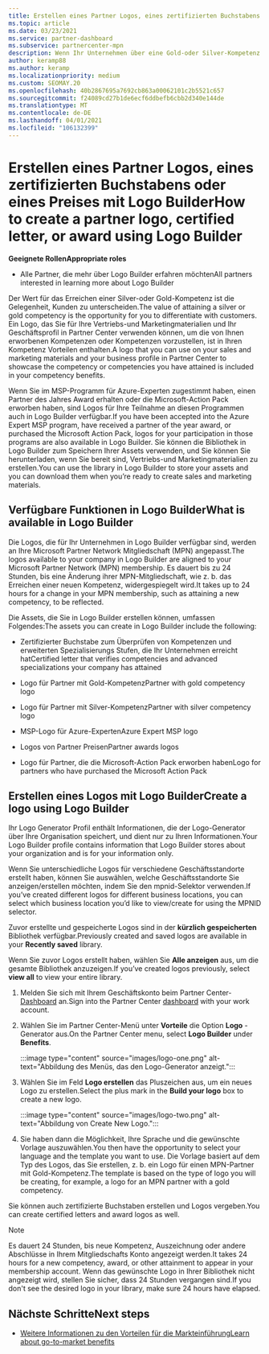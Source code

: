 ```yaml
---
title: Erstellen eines Partner Logos, eines zertifizierten Buchstabens oder eines Preises mit Logo Builder
ms.topic: article
ms.date: 03/23/2021
ms.service: partner-dashboard
ms.subservice: partnercenter-mpn
description: Wenn Ihr Unternehmen über eine Gold-oder Silver-Kompetenz verfügt, generieren Sie ein für Ihr Unternehmen angepasstes Logo, oder fordern Sie mit dem Logo Generator-Tool im Partner Center einen angepassten zertifizierten Überprüfungs Brief an.
author: keramp88
ms.author: keramp
ms.localizationpriority: medium
ms.custom: SEOMAY.20
ms.openlocfilehash: 40b2867695a7692cb863a00062101c2b5521c657
ms.sourcegitcommit: f24089cd27b1de6ecf6ddbefb6cbb2d340e144de
ms.translationtype: MT
ms.contentlocale: de-DE
ms.lasthandoff: 04/01/2021
ms.locfileid: "106132399"
---
```

# <a name="how-to-create-a-partner-logo-certified-letter-or-award-using-logo-builder"></a><span data-ttu-id="635e7-103">Erstellen eines Partner Logos, eines zertifizierten Buchstabens oder eines Preises mit Logo Builder</span><span class="sxs-lookup"><span data-stu-id="635e7-103">How to create a partner logo, certified letter, or award using Logo Builder</span></span>

<span data-ttu-id="635e7-104">**Geeignete Rollen**</span><span class="sxs-lookup"><span data-stu-id="635e7-104">**Appropriate roles**</span></span>

- <span data-ttu-id="635e7-105">Alle Partner, die mehr über Logo Builder erfahren möchten</span><span class="sxs-lookup"><span data-stu-id="635e7-105">All partners interested in learning more about Logo Builder</span></span>

<span data-ttu-id="635e7-106">Der Wert für das Erreichen einer Silver-oder Gold-Kompetenz ist die Gelegenheit, Kunden zu unterscheiden.</span><span class="sxs-lookup"><span data-stu-id="635e7-106">The value of attaining a silver or gold competency is the opportunity for you to differentiate with customers.</span></span> <span data-ttu-id="635e7-107">Ein Logo, das Sie für Ihre Vertriebs-und Marketingmaterialien und Ihr Geschäftsprofil in Partner Center verwenden können, um die von Ihnen erworbenen Kompetenzen oder Kompetenzen vorzustellen, ist in Ihren Kompetenz Vorteilen enthalten.</span><span class="sxs-lookup"><span data-stu-id="635e7-107">A logo that you can use on your sales and marketing materials and your business profile in Partner Center to showcase the competency or competencies you have attained is included in your competency benefits.</span></span> 

<span data-ttu-id="635e7-108">Wenn Sie im MSP-Programm für Azure-Experten zugestimmt haben, einen Partner des Jahres Award erhalten oder die Microsoft-Action Pack erworben haben, sind Logos für Ihre Teilnahme an diesen Programmen auch in Logo Builder verfügbar.</span><span class="sxs-lookup"><span data-stu-id="635e7-108">If you have been accepted into the Azure Expert MSP program, have received a partner of the year award, or purchased the Microsoft Action Pack, logos for your participation in those programs are also available in Logo Builder.</span></span> <span data-ttu-id="635e7-109">Sie können die Bibliothek in Logo Builder zum Speichern Ihrer Assets verwenden, und Sie können Sie herunterladen, wenn Sie bereit sind, Vertriebs-und Marketingmaterialien zu erstellen.</span><span class="sxs-lookup"><span data-stu-id="635e7-109">You can use the library in Logo Builder to store your assets and you can download them when you’re ready to create sales and marketing materials.</span></span> 

## <a name="what-is-available-in-logo-builder"></a><span data-ttu-id="635e7-110">Verfügbare Funktionen in Logo Builder</span><span class="sxs-lookup"><span data-stu-id="635e7-110">What is available in Logo Builder</span></span>

<span data-ttu-id="635e7-111">Die Logos, die für Ihr Unternehmen in Logo Builder verfügbar sind, werden an Ihre Microsoft Partner Network Mitgliedschaft (MPN) angepasst.</span><span class="sxs-lookup"><span data-stu-id="635e7-111">The logos available to your company in Logo Builder are aligned to your Microsoft Partner Network (MPN) membership.</span></span> <span data-ttu-id="635e7-112">Es dauert bis zu 24 Stunden, bis eine Änderung ihrer MPN-Mitgliedschaft, wie z. b. das Erreichen einer neuen Kompetenz, widergespiegelt wird.</span><span class="sxs-lookup"><span data-stu-id="635e7-112">It takes up to 24 hours for a change in your MPN membership, such as attaining a new competency, to be reflected.</span></span>

<span data-ttu-id="635e7-113">Die Assets, die Sie in Logo Builder erstellen können, umfassen Folgendes:</span><span class="sxs-lookup"><span data-stu-id="635e7-113">The assets you can create in Logo Builder include the following:</span></span>

- <span data-ttu-id="635e7-114">Zertifizierter Buchstabe zum Überprüfen von Kompetenzen und erweiterten Spezialisierungs Stufen, die Ihr Unternehmen erreicht hat</span><span class="sxs-lookup"><span data-stu-id="635e7-114">Certified letter that verifies competencies and advanced specializations your company has attained</span></span>

- <span data-ttu-id="635e7-115">Logo für Partner mit Gold-Kompetenz</span><span class="sxs-lookup"><span data-stu-id="635e7-115">Partner with gold competency logo</span></span>

- <span data-ttu-id="635e7-116">Logo für Partner mit Silver-Kompetenz</span><span class="sxs-lookup"><span data-stu-id="635e7-116">Partner with silver competency logo</span></span>

- <span data-ttu-id="635e7-117">MSP-Logo für Azure-Experten</span><span class="sxs-lookup"><span data-stu-id="635e7-117">Azure Expert MSP logo</span></span>

- <span data-ttu-id="635e7-118">Logos von Partner Preisen</span><span class="sxs-lookup"><span data-stu-id="635e7-118">Partner awards logos</span></span>

- <span data-ttu-id="635e7-119">Logo für Partner, die die Microsoft-Action Pack erworben haben</span><span class="sxs-lookup"><span data-stu-id="635e7-119">Logo for partners who have purchased the Microsoft Action Pack</span></span>

## <a name="create-a-logo-using-logo-builder"></a><span data-ttu-id="635e7-120">Erstellen eines Logos mit Logo Builder</span><span class="sxs-lookup"><span data-stu-id="635e7-120">Create a logo using Logo Builder</span></span>

<span data-ttu-id="635e7-121">Ihr Logo Generator Profil enthält Informationen, die der Logo-Generator über Ihre Organisation speichert, und dient nur zu Ihren Informationen.</span><span class="sxs-lookup"><span data-stu-id="635e7-121">Your Logo Builder profile contains information that Logo Builder stores about your organization and is for your information only.</span></span>

<span data-ttu-id="635e7-122">Wenn Sie unterschiedliche Logos für verschiedene Geschäftsstandorte erstellt haben, können Sie auswählen, welche Geschäftsstandorte Sie anzeigen/erstellen möchten, indem Sie den mpnid-Selektor verwenden.</span><span class="sxs-lookup"><span data-stu-id="635e7-122">If you’ve created different logos for different business locations, you can select which business location you’d like to view/create for using the MPNID selector.</span></span>

<span data-ttu-id="635e7-123">Zuvor erstellte und gespeicherte Logos sind in der **kürzlich gespeicherten** Bibliothek verfügbar.</span><span class="sxs-lookup"><span data-stu-id="635e7-123">Previously created and saved logos are available in your **Recently saved** library.</span></span>

<span data-ttu-id="635e7-124">Wenn Sie zuvor Logos erstellt haben, wählen Sie **Alle anzeigen** aus, um die gesamte Bibliothek anzuzeigen.</span><span class="sxs-lookup"><span data-stu-id="635e7-124">If you’ve created logos previously, select **view all** to view your entire library.</span></span>

1. <span data-ttu-id="635e7-125">Melden Sie sich mit Ihrem Geschäftskonto beim Partner Center- [Dashboard](https://partner.microsoft.com/dashboard) an.</span><span class="sxs-lookup"><span data-stu-id="635e7-125">Sign into the Partner Center [dashboard](https://partner.microsoft.com/dashboard) with your work account.</span></span>

1. <span data-ttu-id="635e7-126">Wählen Sie im Partner Center-Menü unter **Vorteile** die Option **Logo** -Generator aus.</span><span class="sxs-lookup"><span data-stu-id="635e7-126">On the Partner Center menu, select **Logo Builder** under **Benefits**.</span></span>
 
   :::image type="content" source="images/logo-one.png" alt-text="Abbildung des Menüs, das den Logo-Generator anzeigt.":::

3. <span data-ttu-id="635e7-128">Wählen Sie im Feld **Logo erstellen** das Pluszeichen aus, um ein neues Logo zu erstellen.</span><span class="sxs-lookup"><span data-stu-id="635e7-128">Select the plus mark in the **Build your logo** box to create a new logo.</span></span>

   :::image type="content" source="images/logo-two.png" alt-text="Abbildung von Create New Logo.":::

4. <span data-ttu-id="635e7-130">Sie haben dann die Möglichkeit, Ihre Sprache und die gewünschte Vorlage auszuwählen.</span><span class="sxs-lookup"><span data-stu-id="635e7-130">You then have the opportunity to select your language and the template you want to use.</span></span> <span data-ttu-id="635e7-131">Die Vorlage basiert auf dem Typ des Logos, das Sie erstellen, z. b. ein Logo für einen MPN-Partner mit Gold-Kompetenz.</span><span class="sxs-lookup"><span data-stu-id="635e7-131">The template is based on the type of logo you will be creating, for example, a logo for an MPN partner with a  gold competency.</span></span>

<span data-ttu-id="635e7-132">Sie können auch zertifizierte Buchstaben erstellen und Logos vergeben.</span><span class="sxs-lookup"><span data-stu-id="635e7-132">You can create certified letters and award logos as well.</span></span>

>[!NOTE]
><span data-ttu-id="635e7-133">Es dauert 24 Stunden, bis neue Kompetenz, Auszeichnung oder andere Abschlüsse in Ihrem Mitgliedschafts Konto angezeigt werden.</span><span class="sxs-lookup"><span data-stu-id="635e7-133">It takes 24 hours for a new competency, award, or other attainment to appear in your membership account.</span></span> <span data-ttu-id="635e7-134">Wenn das gewünschte Logo in Ihrer Bibliothek nicht angezeigt wird, stellen Sie sicher, dass 24 Stunden vergangen sind.</span><span class="sxs-lookup"><span data-stu-id="635e7-134">If you don't see the desired logo in your library, make sure 24 hours have elapsed.</span></span>

## <a name="next-steps"></a><span data-ttu-id="635e7-135">Nächste Schritte</span><span class="sxs-lookup"><span data-stu-id="635e7-135">Next steps</span></span>

- [<span data-ttu-id="635e7-136">Weitere Informationen zu den Vorteilen für die Markteinführung</span><span class="sxs-lookup"><span data-stu-id="635e7-136">Learn about go-to-market benefits</span></span>](mpn-learn-about-go-to-market-benefits.md)
